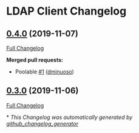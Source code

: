 # LDAP Client Changelog


## [0.4.0](https://github.com/alasconnect/ldap-client/tree/0.4.0) (2019-11-07)

[Full Changelog](https://github.com/alasconnect/ldap-client/compare/0.3.0...0.4.0)

**Merged pull requests:**

- Poolable  [\#1](https://github.com/alasconnect/ldap-client/pull/1) ([dminuoso](https://github.com/dminuoso))

## [0.3.0](https://github.com/alasconnect/ldap-client/tree/0.3.0) (2019-11-06)

[Full Changelog](https://github.com/alasconnect/ldap-client/compare/0.2.0...0.3.0)



\* *This Changelog was automatically generated by [github_changelog_generator](https://github.com/github-changelog-generator/github-changelog-generator)*

